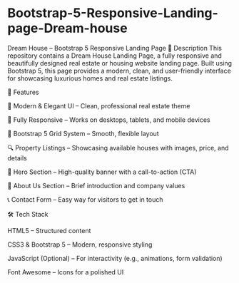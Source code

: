 # Bootstrap-5-Responsive-Landing-page-Dream-house
Dream House – Bootstrap 5 Responsive Landing Page
📌 Description
This repository contains a Dream House Landing Page, a fully responsive and beautifully designed real estate or housing website landing page. Built using Bootstrap 5, this page provides a modern, clean, and user-friendly interface for showcasing luxurious homes and real estate listings.

🚀 Features


🏡 Modern & Elegant UI – Clean, professional real estate theme

📱 Fully Responsive – Works on desktops, tablets, and mobile devices

🎨 Bootstrap 5 Grid System – Smooth, flexible layout

🔍 Property Listings – Showcasing available houses with images, price, and details

📌 Hero Section – High-quality banner with a call-to-action (CTA)

📜 About Us Section – Brief introduction and company values

📞 Contact Form – Easy way for visitors to get in touch

🛠️ Tech Stack


HTML5 – Structured content

CSS3 & Bootstrap 5 – Modern, responsive styling

JavaScript (Optional) – For interactivity (e.g., animations, form validation)

Font Awesome – Icons for a polished UI
